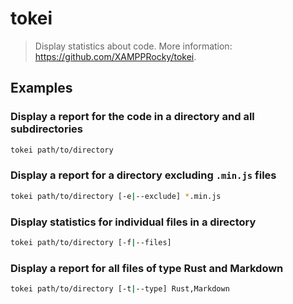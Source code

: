 # tokei

> Display statistics about code. More information: <https://github.com/XAMPPRocky/tokei>.

## Examples

### Display a report for the code in a directory and all subdirectories

```bash
tokei path/to/directory
```

### Display a report for a directory excluding `.min.js` files

```bash
tokei path/to/directory [-e|--exclude] *.min.js
```

### Display statistics for individual files in a directory

```bash
tokei path/to/directory [-f|--files]
```

### Display a report for all files of type Rust and Markdown

```bash
tokei path/to/directory [-t|--type] Rust,Markdown
```

